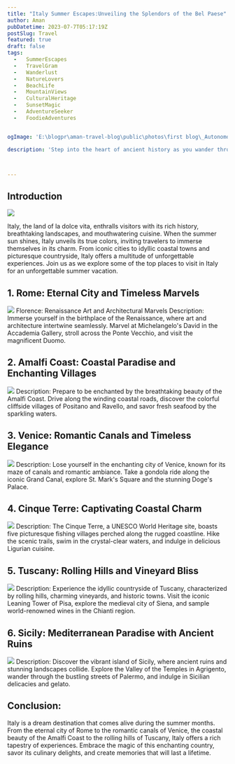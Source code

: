 ```yaml
---
title: "Italy Summer Escapes:Unveiling the Splendors of the Bel Paese"
author: Aman
pubDatetime: 2023-07-7T05:17:19Z
postSlug: Travel
featured: true
draft: false
tags:
  -   SummerEscapes
  -   TravelGram
  -   Wanderlust
  -   NatureLovers
  -   BeachLife
  -   MountainViews
  -   CulturalHeritage
  -   SunsetMagic
  -   AdventureSeeker
  -   FoodieAdventures


ogImage: 'E:\blogpr\aman-travel-blog\public\photos\first blog\_Autonomous Wea 0.png'

description: 'Step into the heart of ancient history as you wander through Romes grandeur. Explore iconic landmarks like the Colosseum and Roman Forum, be captivated by the artistic treasures in the Vatican City, and toss a coin into the Trevi Fountain for a wish.'



---
```

## Introduction

![](https://travellersworldwide.com/wp-content/uploads/2023/03/Shutterstock_1603419826.jpg.webp)

Italy, the land of la dolce vita, enthralls visitors with its rich history, breathtaking landscapes, and mouthwatering cuisine. When the summer sun shines, Italy unveils its true colors, inviting travelers to immerse themselves in its charm. From iconic cities to idyllic coastal towns and picturesque countryside, Italy offers a multitude of unforgettable experiences. Join us as we explore some of the top places to visit in Italy for an unforgettable summer vacation.

## 1. Rome: Eternal City and Timeless Marvels
![](https://thesisterswhovoyage.com/wp-content/uploads/2023/05/rome-the-eternal-city.jpg)
Florence: Renaissance Art and Architectural Marvels
Description: Immerse yourself in the birthplace of the Renaissance, where art and architecture intertwine seamlessly. Marvel at Michelangelo's David in the Accademia Gallery, stroll across the Ponte Vecchio, and visit the magnificent Duomo.

## 2. Amalfi Coast: Coastal Paradise and Enchanting Villages
![](https://cdn.kimkim.com/files/a/content_articles/featured_photos/7f00acd34f56ee646fd313396644e2f29d2d2f86/big-103979b2d7f349ad4cbb6349581f1230.jpg)
Description: Prepare to be enchanted by the breathtaking beauty of the Amalfi Coast. Drive along the winding coastal roads, discover the colorful cliffside villages of Positano and Ravello, and savor fresh seafood by the sparkling waters.

## 3. Venice: Romantic Canals and Timeless Elegance
![](https://lp-cms-production.imgix.net/2021-06/GettyRF_543346423.jpg)
Description: Lose yourself in the enchanting city of Venice, known for its maze of canals and romantic ambiance. Take a gondola ride along the iconic Grand Canal, explore St. Mark's Square and the stunning Doge's Palace.

## 4. Cinque Terre: Captivating Coastal Charm
![](https://workation.com/wp-content/uploads/2023/02/sung-jin-cho-Y385ogps3-E-unsplash.jpg)
Description: The Cinque Terre, a UNESCO World Heritage site, boasts five picturesque fishing villages perched along the rugged coastline. Hike the scenic trails, swim in the crystal-clear waters, and indulge in delicious Ligurian cuisine.

## 5. Tuscany: Rolling Hills and Vineyard Bliss
![](https://eternalarrival.com/wp-content/uploads/2023/03/tuscany-road-trip-shutterstock_2230415385.jpg)
Description: Experience the idyllic countryside of Tuscany, characterized by rolling hills, charming vineyards, and historic towns. Visit the iconic Leaning Tower of Pisa, explore the medieval city of Siena, and sample world-renowned wines in the Chianti region.

## 6. Sicily: Mediterranean Paradise with Ancient Ruins
![](https://www.paesana.com/hubfs/Blog/Sicily%20Italy%20landscape%20with%20water%20and%20homes%20in%20background.jpg)
Description: Discover the vibrant island of Sicily, where ancient ruins and stunning landscapes collide. Explore the Valley of the Temples in Agrigento, wander through the bustling streets of Palermo, and indulge in Sicilian delicacies and gelato.

## Conclusion:
Italy is a dream destination that comes alive during the summer months. From the eternal city of Rome to the romantic canals of Venice, the coastal beauty of the Amalfi Coast to the rolling hills of Tuscany, Italy offers a rich tapestry of experiences. Embrace the magic of this enchanting country, savor its culinary delights, and create memories that will last a lifetime.


